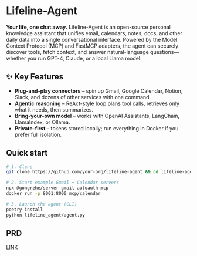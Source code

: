 # Lifeline-Agent

**Your life, one chat away.** Lifeline-Agent is an open-source personal knowledge assistant that unifies email, calendars, notes, docs, and other daily data into a single conversational interface. Powered by the Model Context Protocol (MCP) and FastMCP adapters, the agent can securely discover tools, fetch context, and answer natural-language questions—whether you run GPT-4, Claude, or a local Llama model.

## ✨ Key Features
- **Plug-and-play connectors** – spin up Gmail, Google Calendar, Notion, Slack, and dozens of other services with one command.  
- **Agentic reasoning** – ReAct-style loop plans tool calls, retrieves only what it needs, then summarizes.  
- **Bring-your-own model** – works with OpenAI Assistants, LangChain, LlamaIndex, or Ollama.  
- **Private-first** – tokens stored locally; run everything in Docker if you prefer full isolation.

## Quick start
```bash
# 1. Clone
git clone https://github.com/your-org/lifeline-agent && cd lifeline-agent

# 2. Start example Gmail + Calendar servers
npx @gongrzhe/server-gmail-autoauth-mcp
docker run -p 8001:8000 mcp/calendar

# 3. Launch the agent (CLI)
poetry install
python lifeline_agent/agent.py
```

## PRD
[LINK](https://nosy-akubra-5a2.notion.site/Lifeline-Agent-Product-Requirements-Document-22023217a12580839be3c01dcca02cbc)